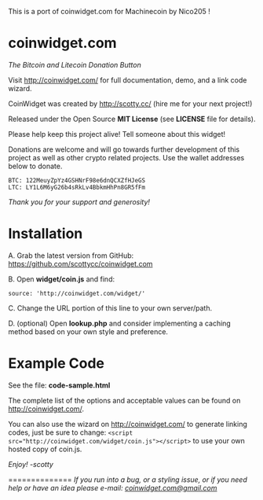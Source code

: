 This is a port of coinwidget.com for Machinecoin by Nico205 !

coinwidget.com
==============

*The Bitcoin and Litecoin Donation Button*

Visit http://coinwidget.com/ for full documentation, demo, and a link code wizard.

CoinWidget was created by http://scotty.cc/ (hire me for your next project!)

Released under the Open Source **MIT License** (see **LICENSE** file for details).

Please help keep this project alive! Tell someone about this widget! 

Donations are welcome and will go towards further development of this project as well as other crypto related projects. Use the wallet addresses below to donate. 

	BTC: 122MeuyZpYz4GSHNrF98e6dnQCXZfHJeGS
	LTC: LY1L6M6yG26b4sRkLv4BbkmHhPn8GR5fFm

*Thank you for your support and generosity!*


Installation
==============
A. Grab the latest version from GitHub: https://github.com/scottycc/coinwidget.com

B. Open **widget/coin.js** and find:

	source: 'http://coinwidget.com/widget/'

C. Change the URL portion of this line to your own server/path.

D. (optional) Open **lookup.php** and consider implementing a caching method based on your own style and preference.


Example Code
==============

See the file: **code-sample.html**

The complete list of the options and acceptable values can be found on http://coinwidget.com/.

You can also use the wizard on http://coinwidget.com/ to generate linking codes, just be sure to change: `<script src="http://coinwidget.com/widget/coin.js"></script>` to use your own hosted copy of coin.js.

*Enjoy! -scotty*


==============
*If you run into a bug, or a styling issue, or if you need help or have an idea please e-mail:
coinwidget.com@gmail.com*
